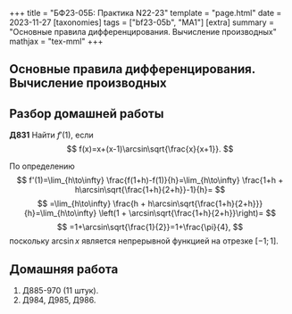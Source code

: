 +++
title = "БФ23-05Б: Практика N22-23"
template = "page.html"
date = 2023-11-27
[taxonomies]
tags = ["bf23-05b", "MA1"]
[extra]
summary = "Основные правила дифференцирования. Вычисление производных"
mathjax = "tex-mml"
+++

<!-- more -->

## Основные правила дифференцирования. Вычисление производных

## Разбор домашней работы

**Д831** Найти $f'(1)$, если
$$
    f(x)=x+(x-1)\arcsin\sqrt{\frac{x}{x+1}}.
$$

По определению 
$$
    f'(1)=\lim_{h\to\infty} \frac{f(1+h)-f(1)}{h}=\lim_{h\to\infty} \frac{1+h + h\arcsin\sqrt{\frac{1+h}{2+h}}-1}{h}=
$$
$$
    =\lim_{h\to\infty} \frac{h + h\arcsin\sqrt{\frac{1+h}{2+h}}}{h}=\lim_{h\to\infty} \left(1 + \arcsin\sqrt{\frac{1+h}{2+h}}\right)=
$$
$$
    =1+\arcsin\sqrt{\frac{1}{2}}=1+\frac{\pi}{4},
$$
поскольку $\arcsin{x}$ является непрерывной функцией на отрезке $[-1;1]$.

## Домашняя работа

1. Д885-970 (11 штук).
2. Д984, Д985, Д986.


